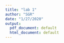 ```yaml
---
title: "lab 1"
author: "SGR"
date: "1/27/2020"
output:
  pdf_document: default
  html_document: default
---
```



